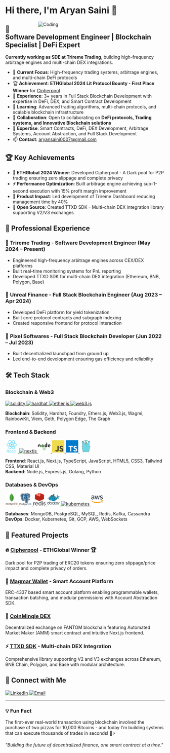 # Hi there, I'm Aryan Saini 👋

<img align="right" alt="Coding" width="400" src="https://raw.githubusercontent.com/TheDudeThatCode/TheDudeThatCode/master/Assets/Developer.gif">

## 🚀 Software Development Engineer | Blockchain Specialist | DeFi Expert

**Currently working as SDE at Trireme Trading**, building high-frequency arbitrage engines and multi-chain DEX integrations.

- 🔭 **Current Focus**: High-frequency trading systems, arbitrage engines, and multi-chain DeFi protocols
- 🏆 **Achievement**: **ETHGlobal 2024 Lit Protocol Bounty - First Place Winner** for [Cipherpool](https://ethglobal.com/showcase/cipherpool-tnmv4)
- 💼 **Experience**: 3+ years in Full Stack Blockchain Development with expertise in DeFi, DEX, and Smart Contract Development
- 🌱 **Learning**: Advanced trading algorithms, multi-chain protocols, and scalable blockchain infrastructure
- 👯 **Collaboration**: Open to collaborating on **DeFi protocols, Trading systems, and Innovative Blockchain solutions**
- 💬 **Expertise**: Smart Contracts, DeFi, DEX Development, Arbitrage Systems, Account Abstraction, and Full Stack Development
- 📫 **Contact**: aryansaini0007@gmail.com

## 🏆 Key Achievements

- **🥇 ETHGlobal 2024 Winner**: Developed Cipherpool - A Dark pool for P2P trading ensuring zero slippage and complete privacy
- **⚡ Performance Optimization**: Built arbitrage engine achieving sub-1-second execution with 15% profit margin improvement
- **🚀 Product Impact**: Led development of Trireme Dashboard reducing management time by 40%
- **🔧 Open Source**: Created TTXD SDK - Multi-chain DEX integration library supporting V2/V3 exchanges

## 💼 Professional Experience

### 🔹 **Trireme Trading** - Software Development Engineer (May 2024 – Present)
- Engineered high-frequency arbitrage engines across CEX/DEX platforms
- Built real-time monitoring systems for PnL reporting
- Developed TTXD SDK for multi-chain DEX integration (Ethereum, BNB, Polygon, Base)

### 🔹 **Unreal Finance** - Full Stack Blockchain Engineer (Aug 2023 – Apr 2024)
- Developed DeFi platform for yield tokenization
- Built core protocol contracts and subgraph indexing
- Created responsive frontend for protocol interaction

### 🔹 **Pixel Softwares** - Full Stack Blockchain Developer (Jun 2022 – Jul 2023)
- Built decentralized launchpad from ground up
- Led end-to-end development ensuring gas efficiency and reliability

## 🛠️ Tech Stack

### Blockchain & Web3
<p align="left">
<a href="https://soliditylang.org/" target="_blank" rel="noreferrer"> <img src="https://i.postimg.cc/TwVpDzWT/solid.png" alt="solidity" width="40" height="40"/> </a>
<a href="https://hardhat.org/" target="_blank" rel="noreferrer"> <img src="https://i.ibb.co/JRDjmkV/hardhat-logo-888739-EBB4-seeklogo-com.png" alt="hardhat" width="40" height="40"/> </a>
<a href="https://docs.ethers.org/v5/" target="_blank" rel="noreferrer"> <img src="https://i.postimg.cc/qBGTCJgN/etherjs.png" alt="ether.js" width="40" height="40"/> </a>
<a href="https://web3js.readthedocs.io/en/v1.10.0/" target="_blank" rel="noreferrer"> <img src="https://i.postimg.cc/ZYXMRXxW/web3.png" alt="web3.js" width="40" height="40"/> </a>
</p>

**Blockchain**: Solidity, Hardhat, Foundry, Ethers.js, Web3.js, Wagmi, RainbowKit, Viem, Geth, Polygon Edge, The Graph

### Frontend & Backend
<p align="left">
<a href="https://reactjs.org/" target="_blank" rel="noreferrer"> <img src="https://raw.githubusercontent.com/devicons/devicon/master/icons/react/react-original-wordmark.svg" alt="react" width="40" height="40"/> </a>
<a href="https://nextjs.org/" target="_blank" rel="noreferrer"> <img src="https://cdn.worldvectorlogo.com/logos/nextjs-2.svg" alt="nextjs" width="40" height="40"/> </a>
<a href="https://nodejs.org" target="_blank" rel="noreferrer"> <img src="https://raw.githubusercontent.com/devicons/devicon/master/icons/nodejs/nodejs-original-wordmark.svg" alt="nodejs" width="40" height="40"/> </a>
<a href="https://developer.mozilla.org/en-US/docs/Web/JavaScript" target="_blank" rel="noreferrer"> <img src="https://raw.githubusercontent.com/devicons/devicon/master/icons/javascript/javascript-original.svg" alt="javascript" width="40" height="40"/> </a>
<a href="https://www.typescriptlang.org/" target="_blank" rel="noreferrer"> <img src="https://raw.githubusercontent.com/devicons/devicon/master/icons/typescript/typescript-original.svg" alt="typescript" width="40" height="40"/> </a>
<a href="https://golang.org" target="_blank" rel="noreferrer"> <img src="https://raw.githubusercontent.com/devicons/devicon/master/icons/go/go-original.svg" alt="go" width="40" height="40"/> </a>
</p>

**Frontend**: React.js, Next.js, TypeScript, JavaScript, HTML5, CSS3, Tailwind CSS, Material UI  
**Backend**: Node.js, Express.js, Golang, Python

### Databases & DevOps
<p align="left">
<a href="https://www.mongodb.com/" target="_blank" rel="noreferrer"> <img src="https://raw.githubusercontent.com/devicons/devicon/master/icons/mongodb/mongodb-original-wordmark.svg" alt="mongodb" width="40" height="40"/> </a>
<a href="https://www.postgresql.org" target="_blank" rel="noreferrer"> <img src="https://raw.githubusercontent.com/devicons/devicon/master/icons/postgresql/postgresql-original-wordmark.svg" alt="postgresql" width="40" height="40"/> </a>
<a href="https://redis.io" target="_blank" rel="noreferrer"> <img src="https://raw.githubusercontent.com/devicons/devicon/master/icons/redis/redis-original-wordmark.svg" alt="redis" width="40" height="40"/> </a>
<a href="https://www.docker.com/" target="_blank" rel="noreferrer"> <img src="https://raw.githubusercontent.com/devicons/devicon/master/icons/docker/docker-original-wordmark.svg" alt="docker" width="40" height="40"/> </a>
<a href="https://kubernetes.io" target="_blank" rel="noreferrer"> <img src="https://www.vectorlogo.zone/logos/kubernetes/kubernetes-icon.svg" alt="kubernetes" width="40" height="40"/> </a>
<a href="https://aws.amazon.com" target="_blank" rel="noreferrer"> <img src="https://raw.githubusercontent.com/devicons/devicon/master/icons/amazonwebservices/amazonwebservices-original-wordmark.svg" alt="aws" width="40" height="40"/> </a>
</p>

**Databases**: MongoDB, PostgreSQL, MySQL, Redis, Kafka, Cassandra  
**DevOps**: Docker, Kubernetes, Git, GCP, AWS, WebSockets

## 🚀 Featured Projects

### 🔥 [Cipherpool](https://ethglobal.com/showcase/cipherpool-tnmv4) - ETHGlobal Winner 🏆
Dark pool for P2P trading of ERC20 tokens ensuring zero slippage/price impact and complete privacy of orders.

### 💼 [Magmar Wallet](https://magmar-new-frontend.vercel.app/login) - Smart Account Platform
ERC-4337 based smart account platform enabling programmable wallets, transaction batching, and modular permissions with Account Abstraction SDK.

### 🔄 [CoinMingle DEX](https://coinmingle.vercel.app/)
Decentralized exchange on FANTOM blockchain featuring Automated Market Maker (AMM) smart contract and intuitive Next.js frontend.

### ⚡ [TTXD SDK](https://www.npmjs.com/package/ttxd) - Multi-chain DEX Integration
Comprehensive library supporting V2 and V3 exchanges across Ethereum, BNB Chain, Polygon, and Base with modular architecture.

## 🤝 Connect with Me

<p align="left">
<a href="https://www.linkedin.com/in/aryansaini0007/" target="blank">
  <img align="center" src="https://raw.githubusercontent.com/rahuldkjain/github-profile-readme-generator/master/src/images/icons/Social/linked-in-alt.svg" alt="LinkedIn" height="30" width="40" />
</a>
<a href="mailto:aryansaini0007@gmail.com" target="blank">
  <img align="center" src="https://upload.wikimedia.org/wikipedia/commons/7/7e/Gmail_icon_%282020%29.svg" alt="Email" height="30" width="40" />
</a>
</p>

---

### 💡 Fun Fact
The first-ever real-world transaction using blockchain involved the purchase of two pizzas for 10,000 Bitcoins - and today I'm building systems that can execute thousands of trades in seconds! 🍕⚡

*"Building the future of decentralized finance, one smart contract at a time."*
